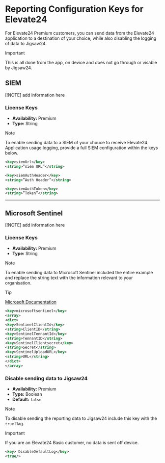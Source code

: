 # Reporting Configuration Keys for Elevate24

For Elevate24 Premium customers, you can send data from the Elevate24 application to a destination of your choice, while also disabling the logging of data to Jigsaw24.

> [!IMPORTANT]
> This is all done from the app, on device and does not go through or visable by Jigsaw24. 

## SIEM 

[!NOTE] add information here

### License Keys
- **Availability:** Premium
- **Type:** String

> [!NOTE]
> To enable sending data to a SIEM of your chouce to receive Elevate24 Application usage logging, provide a full SIEM configuration within the keys below.

```xml
<key>siemUrl</key>
<string>”siem URL”</string>
```
```xml
<key>siemAuthHeader</key>
<string>”Auth Header”</string>
```
```xml
<key>siemAuthToken</key>
<string>”Token”</string>
```

---

## Microsoft Sentinel 

[!NOTE] add information here

### License Keys
- **Availability:** Premium
- **Type:** String

> [!NOTE]
> To enable sending data to Microsoft Sentinel included the entire example and replace the string text with the information relevant to your organisation. 

> [!TIP]
> [Microsoft Documentation](https://learn.microsoft.com/en-us/azure/azure-monitor/logs/tutorial-logs-ingestion-portal)

```xml
<key>microsoftsentinel</key> 
<array> 
<dict>
<key>SentinelClientId</key> 
<string>ClientID</string> 
<key>SentinelTennantId</key> 
<string>TennantID</string> 
<key>SentinelClientsecret</key> 
<string>Secret</string> 
<key>SentinelUploadURL</key> 
<string>URL</string> 
</dict> 
</array>
```

### Disable sending data to Jigsaw24
- **Availability:** Premium
- **Type:** Boolean
- **Default:** `false`

> [!NOTE]
> To disable sending the reporting data to Jigsaw24 include this key with the `true` flag. 

> [!IMPORTANT]
> If you are an Elevate24 Basic customer, no data is sent off device. 

```xml
<key> DisableDefaultLog</key>
<true/>
```